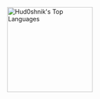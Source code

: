 <img alt="Hud0shnik's Top Languages" src="https://github-readme-stats.vercel.app/api/top-langs?username=scallensc&langs_count=4&layout=compact&theme=react&bg_color=1F222E&title_color=68C3D4&icon_color=F8D866&border_color=1F222E&hide=JavaScript,CSS,Java,HTML,c%2B%2B,Ren'Py" height="198px"/>